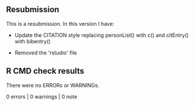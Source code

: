 ## Resubmission
This is a resubmission. In this version I have:

* Update the CITATION style replacing personList() with c() and citEntry() with bibentry()

* Removed the 'rstudio' file

## R CMD check results
There were no ERRORs or WARNINGs. 

0 errors | 0 warnings | 0 note
